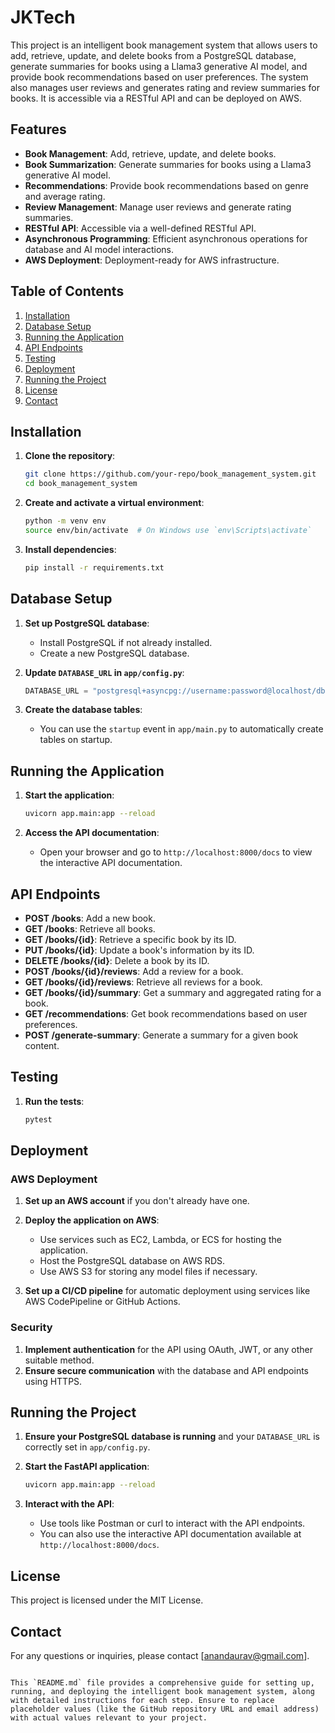 # JKTech

This project is an intelligent book management system that allows users to add, retrieve, update, and delete books from a PostgreSQL database, generate summaries for books using a Llama3 generative AI model, and provide book recommendations based on user preferences. The system also manages user reviews and generates rating and review summaries for books. It is accessible via a RESTful API and can be deployed on AWS.

## Features

- **Book Management**: Add, retrieve, update, and delete books.
- **Book Summarization**: Generate summaries for books using a Llama3 generative AI model.
- **Recommendations**: Provide book recommendations based on genre and average rating.
- **Review Management**: Manage user reviews and generate rating summaries.
- **RESTful API**: Accessible via a well-defined RESTful API.
- **Asynchronous Programming**: Efficient asynchronous operations for database and AI model interactions.
- **AWS Deployment**: Deployment-ready for AWS infrastructure.

## Table of Contents

1. [Installation](#installation)
2. [Database Setup](#database-setup)
3. [Running the Application](#running-the-application)
4. [API Endpoints](#api-endpoints)
5. [Testing](#testing)
6. [Deployment](#deployment)
7. [Running the Project](#running-the-project)
8. [License](#license)
9. [Contact](#contact)

## Installation

1. **Clone the repository**:
   ```bash
   git clone https://github.com/your-repo/book_management_system.git
   cd book_management_system
   ```

2. **Create and activate a virtual environment**:
   ```bash
   python -m venv env
   source env/bin/activate  # On Windows use `env\Scripts\activate`
   ```

3. **Install dependencies**:
   ```bash
   pip install -r requirements.txt
   ```

## Database Setup

1. **Set up PostgreSQL database**:
   - Install PostgreSQL if not already installed.
   - Create a new PostgreSQL database.

2. **Update `DATABASE_URL` in `app/config.py`**:
   ```python
   DATABASE_URL = "postgresql+asyncpg://username:password@localhost/dbname"
   ```

3. **Create the database tables**:
   - You can use the `startup` event in `app/main.py` to automatically create tables on startup.

## Running the Application

1. **Start the application**:
   ```bash
   uvicorn app.main:app --reload
   ```

2. **Access the API documentation**:
   - Open your browser and go to `http://localhost:8000/docs` to view the interactive API documentation.

## API Endpoints

- **POST /books**: Add a new book.
- **GET /books**: Retrieve all books.
- **GET /books/{id}**: Retrieve a specific book by its ID.
- **PUT /books/{id}**: Update a book's information by its ID.
- **DELETE /books/{id}**: Delete a book by its ID.
- **POST /books/{id}/reviews**: Add a review for a book.
- **GET /books/{id}/reviews**: Retrieve all reviews for a book.
- **GET /books/{id}/summary**: Get a summary and aggregated rating for a book.
- **GET /recommendations**: Get book recommendations based on user preferences.
- **POST /generate-summary**: Generate a summary for a given book content.

## Testing

1. **Run the tests**:
   ```bash
   pytest
   ```

## Deployment

### AWS Deployment

1. **Set up an AWS account** if you don't already have one.

2. **Deploy the application on AWS**:
   - Use services such as EC2, Lambda, or ECS for hosting the application.
   - Host the PostgreSQL database on AWS RDS.
   - Use AWS S3 for storing any model files if necessary.

3. **Set up a CI/CD pipeline** for automatic deployment using services like AWS CodePipeline or GitHub Actions.

### Security

1. **Implement authentication** for the API using OAuth, JWT, or any other suitable method.
2. **Ensure secure communication** with the database and API endpoints using HTTPS.

## Running the Project

1. **Ensure your PostgreSQL database is running** and your `DATABASE_URL` is correctly set in `app/config.py`.

2. **Start the FastAPI application**:
   ```bash
   uvicorn app.main:app --reload
   ```

3. **Interact with the API**:
   - Use tools like Postman or curl to interact with the API endpoints.
   - You can also use the interactive API documentation available at `http://localhost:8000/docs`.

## License

This project is licensed under the MIT License.

## Contact

For any questions or inquiries, please contact [anandaurav@gmail.com].
```

This `README.md` file provides a comprehensive guide for setting up, running, and deploying the intelligent book management system, along with detailed instructions for each step. Ensure to replace placeholder values (like the GitHub repository URL and email address) with actual values relevant to your project.
